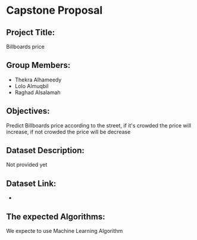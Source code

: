 # Capstone Proposal

## Project Title:
Billboards price

## Group Members:
- Thekra Alhameedy
- Lolo Almuqbil
- Raghad Alsalamah

## Objectives:
Predict Billboards price according to the street, if it's crowded the price will increase, if not crowded the price will be decrease

## Dataset Description:
Not provided yet

## Dataset Link:
-
## The expected Algorithms:
We expecte to use Machine Learning Algorithm
